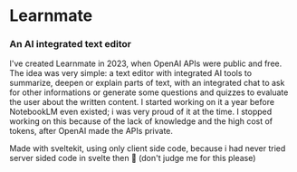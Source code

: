 # Learnmate
### An AI integrated text editor

I've created Learnmate in 2023, when OpenAI APIs were public and free. The idea was very simple: a text editor with integrated AI tools to summarize, deepen or explain parts of text, with an integrated chat to ask for other informations or generate some questions and quizzes to evaluate the user about the written content.
I started working on it a year before NotebookLM even existed; i was very proud of it at the time. I stopped working on this because of the lack of knowledge and the high cost of tokens, after OpenAI made the APIs private.

Made with sveltekit, using only client side code, because i had never tried server sided code in svelte then 😬 (don't judge me for this please)
